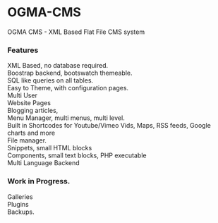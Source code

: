 OGMA-CMS
========

OGMA CMS - XML Based Flat File CMS system

### Features 

XML Based, no database required.  
Boostrap backend, bootswatch themeable.   
SQL like queries on all tables.  
Easy to Theme, with configuration pages.  
Multi User  
Website Pages  
Blogging articles,  
Menu Manager, multi menus, multi level.  
Built in Shortcodes for Youtube/Vimeo Vids, Maps, RSS feeds, Google charts and more  
File manager.  
Snippets, small HTML blocks  
Components, small text blocks, PHP executable  
Multi Language Backend


### Work in Progress.

Galleries  
Plugins  
Backups.  
